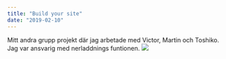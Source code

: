 ```yaml
---
title: "Build your site"
date: "2019-02-10"
---
```


Mitt andra grupp projekt där jag arbetade med Victor, Martin och Toshiko. Jag var ansvarig med nerladdnings funtionen.
<a href="https://tocico.github.io/bys.github.io/" target="_blank">
<img src="/img/BuildYourSite.png" frameborder="0" allowfullscreen>
</a>
